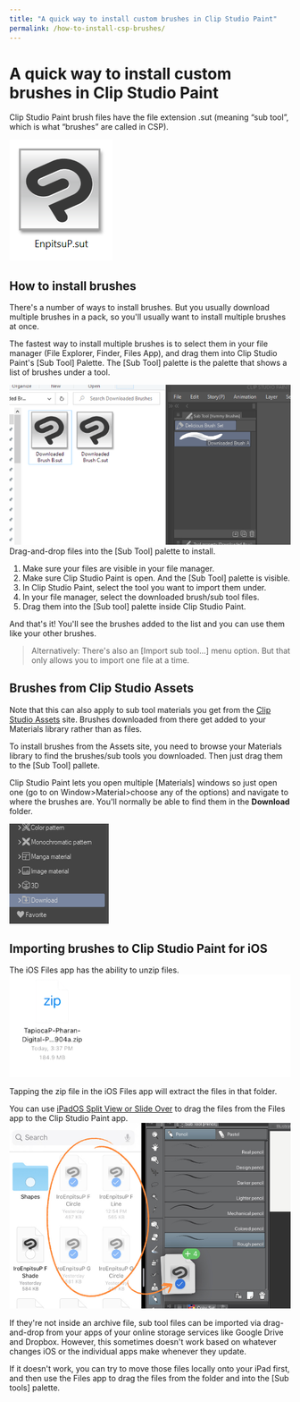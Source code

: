```yaml
---
title: "A quick way to install custom brushes in Clip Studio Paint"
permalink: /how-to-install-csp-brushes/
---
```


# A quick way to install custom brushes in Clip Studio Paint

Clip Studio Paint brush files have the file extension .sut (meaning “sub tool”, which is what “brushes” are called in CSP).

![](img/sut-file.png)

## How to install brushes

There's a number of ways to install brushes. But you usually download multiple brushes in a pack, so you'll usually want to install multiple brushes at once.

The fastest way to install multiple brushes is to select them in your file manager (File Explorer, Finder, Files App), and drag them into Clip Studio Paint's [Sub Tool] Palette. The [Sub Tool] palette is the palette that shows a list of brushes under a tool.

![](img/drag-and-drop-install-windows.gif)  
Drag-and-drop files into the [Sub Tool] palette to install.

1. Make sure your files are visible in your file manager.
2. Make sure Clip Studio Paint is open. And the [Sub Tool] palette is visible.
3. In Clip Studio Paint, select the tool you want to import them under.
4. In your file manager, select the downloaded brush/sub tool files.
5. Drag them into the [Sub tool] palette inside Clip Studio Paint.

And that's it! You'll see the brushes added to the list and you can use them like your other brushes.

> Alternatively: There's also an [Import sub tool...] menu option. But that only allows you to import one file at a time.

## Brushes from Clip Studio Assets

Note that this can also apply to sub tool materials you get from the [Clip Studio Assets](https://assets.clip-studio.com/en-us/) site. Brushes downloaded from there get added to your Materials library rather than as files.

To install brushes from the Assets site, you need to browse your Materials library to find the brushes/sub tools you downloaded. Then just drag them to the [Sub Tool] pallete.

Clip Studio Paint lets you open multiple [Materials] windows so just open one (go to on Window>Material>choose any of the options) and navigate to where the brushes are. You'll normally be able to find them in the **Download** folder.

![](img/materials-download-folder.png)  

## Importing brushes to Clip Studio Paint for iOS

The iOS Files app has the ability to unzip files.
![](img/ios-unzip.gif)  

Tapping the zip file in the iOS Files app will extract the files in that folder.


You can use [iPadOS Split View or Slide Over](https://support.apple.com/en-ph/HT207582) to drag the files from the Files app to the Clip Studio Paint app.
![](img/ios-drag.jpg)  


If they're not inside an archive file, sub tool files can be imported via drag-and-drop from your apps of your online storage services like Google Drive and Dropbox. However, this sometimes doesn't work based on whatever changes iOS or the individual apps make whenever they update.

If it doesn't work, you can try to move those files locally onto your iPad first, and then use the Files app to drag the files from the folder and into the [Sub tools] palette.